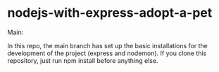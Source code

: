 # nodejs-with-express-adopt-a-pet

Main:

In this repo, the main branch has set up the basic installations for the development of the project (express and nodemon). If you clone this repository, just run npm 
install before anything else.
